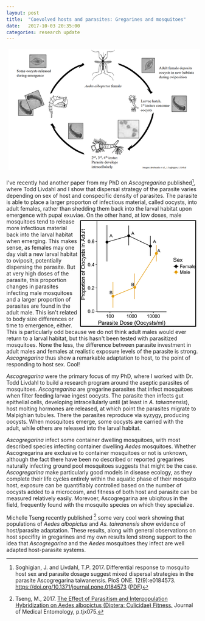```yaml
---
layout: post
title:  "Coevolved hosts and parasites: Gregarines and mosquitoes"
date:   2017-10-03 20:35:00
categories: research update
---
```

<center>
<img src="https://raw.githubusercontent.com/jsoghigian/jsoghigian.github.io/master/images/asco_cycle.png" style="margin:5px 5px 5px 5px"> 
</center>
  
I've recently had another paper from my PhD on _Ascogregarina_ published[^1], where Todd Livdahl and I show that dispersal strategy of the parasite varies depending on sex of host and conspecific density of parasites.  The parasite is able to place a larger proporton of infectious material, called oocysts, into adult females, rather than shedding them back into the larval habitat upon emergence with pupal exuviae. <img align="right" src="https://github.com/jsoghigian/jsoghigian.github.io/blob/master/images/para_oocysts.png?raw=true" style="border:2px solid black;margin:5px 5px 5px 5px">  On the other hand, at low doses, male mosquitoes tend to release more infectious material back into the larval habitat when emerging.  This makes sense, as females may one day visit a new larval habitat to oviposit, potentially dispersing the parasite. But at very high doses of the parasite, this proportion changes in parasites infecting male mosquitoes and a larger proportion of parasites are found in the adult male.  This isn't related to body size differences or time to emergence, either.  This is particularly odd because we do not think adult males would ever return to a larval habitat, but this hasn't been tested with parasitized mosquitoes.  None the less, the difference between parasite investment in adult males and females at realistic exposure levels of the parasite is strong. _Ascogregarina_ thus show a remarkable adaptation to host, to the point of responding to host sex.  Cool!

_Ascogregarina_ were the primary focus of my PhD, where I worked with Dr. Todd Livdahl to build a research program around the aseptic parasites of mosquitoes.  _Ascogregarina_ are gregarine parasites that infect mosquitoes when filter feeding larvae ingest oocysts.  The parasite then infects gut epithelial cells, developing intracellularly until (at least in _A. taiwanensis_), host molting hormones are released, at which point the parasites migrate to Malpighian tubules.  There the parasites reproduce via syzygy, producing oocysts.  When mosquitoes emerge, some oocysts are carried with the adult, while others are released into the larval habitat. 

_Ascogregarina_ infect some container dwelling mosquitoes, with most described species infecting container dwelling _Aedes_ mosquitoes.  Whether Ascogregarina are exclusive to container mosquitoes or not is unknown, although the fact there have been no described or reported gregarines naturally infecting ground pool mosquitoes suggests that might be the case. _Ascogregarina_ make particularly good models in disease ecology, as they complete their life cycles entirely within the aquatic phase of their mosquito host, exposure can be quantifiably controlled based on the number of oocysts added to a microcosm, and fitness of both host and parasite can be measured relatively easily.  Morevoer, Ascogregarina are ubiqitous in the field, frequently found with the mosquito species on which they specialize. 

Michelle Tseng recently published [^2] some very cool work showing that populations of _Aedes albopictus_ and _As. taiwanensis_ show evidence of host/parasite adaptation.  These results, along with general observations on host specifity in gregarines and my own results lend strong support to the idea that _Ascogregarina_ and the _Aedes_ mosquitoes they infect are well adapted host-parasite systems.

[^1]: Soghigian, J. and Livdahl, T.P. 2017. Differential response to mosquito host sex and parasite dosage suggest mixed dispersal strategies in the parasite Ascogregarina taiwanensis. PloS ONE. 12(9):e0184573. https://doi.org/10.1371/journal.pone.0184573 ([PDF](http://journals.plos.org/plosone/article/file?id=10.1371/journal.pone.0184573&type=printable))  
[^2]: Tseng, M., 2017. [The Effect of Parasitism and Interpopulation Hybridization on Aedes albopictus (Diptera: Culicidae) Fitness.](https://academic.oup.com/jme/article-abstract/54/5/1236/3737813/The-Effect-of-Parasitism-and-Interpopulation?redirectedFrom=fulltext) Journal of Medical Entomology, p.tjx075.
